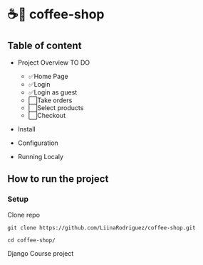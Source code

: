 # ☕🍪 coffee-shop

## Table of content

- Project Overview
  TO DO
  - ✅Home Page
  - ✅Login
  - ✅Login as guest
  - ⬜Take orders
  - ⬜Select products
  - ⬜Checkout

- Install
- Configuration
- Running Localy

## How to run the project

### Setup

Clone repo

```console
git clone https://github.com/LiinaRodriguez/coffee-shop.git
```

```console
cd coffee-shop/
```

Django Course project
